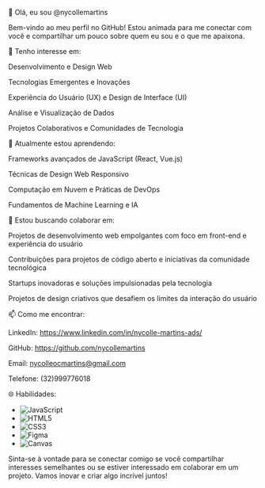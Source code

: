 👋 Olá, eu sou @nycollemartins


Bem-vindo ao meu perfil no GitHub! Estou animada para me conectar com você e compartilhar um pouco sobre quem eu sou e o que me apaixona.


👀 Tenho interesse em:


Desenvolvimento e Design Web

Tecnologias Emergentes e Inovações

Experiência do Usuário (UX) e Design de Interface (UI)

Análise e Visualização de Dados

Projetos Colaborativos e Comunidades de Tecnologia


🌱 Atualmente estou aprendendo:


Frameworks avançados de JavaScript (React, Vue.js)

Técnicas de Design Web Responsivo

Computação em Nuvem e Práticas de DevOps

Fundamentos de Machine Learning e IA


💞️ Estou buscando colaborar em:


Projetos de desenvolvimento web empolgantes com foco em front-end e experiência do usuário

Contribuições para projetos de código aberto e iniciativas da comunidade tecnológica

Startups inovadoras e soluções impulsionadas pela tecnologia

Projetos de design criativos que desafiem os limites da interação do usuário


📫 Como me encontrar:


LinkedIn: https://www.linkedin.com/in/nycolle-martins-ads/

GitHub: https://github.com/nycollemartins

Email: nycolleocmartins@gmail.com

Telefone: (32)999776018


🌐 Habilidades:


- ![JavaScript](https://img.shields.io/badge/-JavaScript-black?style=for-the-badge&logo=javascript)
- ![HTML5](https://img.shields.io/badge/-HTML5-black?style=for-the-badge&logo=html5)
- ![CSS3](https://img.shields.io/badge/-CSS3-black?style=for-the-badge&logo=css3)
- ![Figma](https://img.shields.io/badge/-Figma-black?style=for-the-badge&logo=figma)
- ![Canvas](https://img.shields.io/badge/-Canvas-black?style=for-the-badge&logo=canva)

Sinta-se à vontade para se conectar comigo se você compartilhar interesses semelhantes ou se estiver interessado em colaborar em um projeto. Vamos inovar e criar algo incrível juntos!
